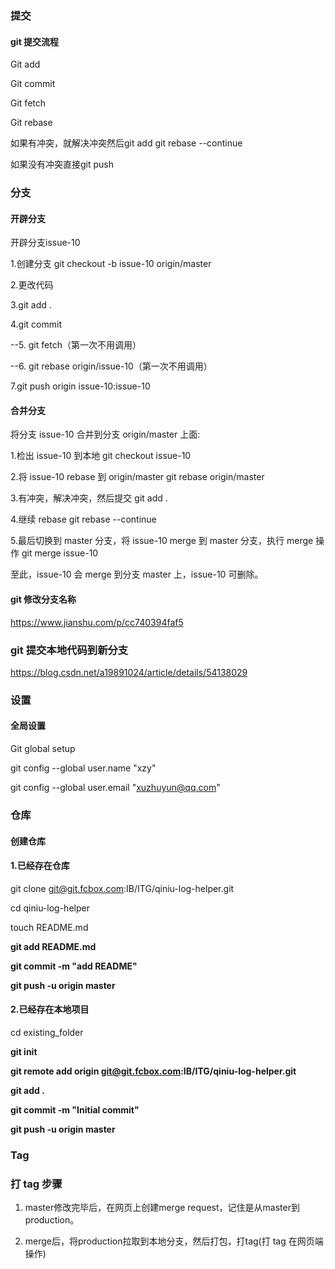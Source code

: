

### 提交

#### git 提交流程

Git add

Git commit

Git fetch

Git rebase

如果有冲突，就解决冲突然后git add git rebase --continue 

如果没有冲突直接git push

 

 ### 分支

#### 开辟分支

开辟分支issue-10

1.创建分支 git checkout -b issue-10 origin/master

2.更改代码

3.git add .

4.git commit

--5. git fetch（第一次不用调用）

--6. git rebase origin/issue-10（第一次不用调用）

7.git push origin issue-10:issue-10

#### 合并分支

将分支 issue-10 合并到分支 origin/master 上面:

1.检出 issue-10 到本地 git checkout issue-10

2.将 issue-10 rebase 到 origin/master     git rebase origin/master

3.有冲突，解决冲突，然后提交 git add .

4.继续 rebase git rebase --continue

5.最后切换到 master 分支，将 issue-10 merge 到 master 分支，执行 merge 操作 git merge issue-10

至此，issue-10 会 merge 到分支 master 上，issue-10 可删除。

#### git 修改分支名称

<https://www.jianshu.com/p/cc740394faf5>

### **git 提交本地代码到新分支**

<https://blog.csdn.net/a19891024/article/details/54138029>

 

### 设置



#### 全局设置

Git global setup

git config --global user.name "xzy"

git config --global user.email "xuzhuyun@qq.com"

 

### 仓库

#### 创建仓库

#### **1.已经存在仓库**

git clone git@git.fcbox.com:IB/ITG/qiniu-log-helper.git

cd qiniu-log-helper

touch README.md

**git add README.md**

**git commit -m "add README"**

**git push -u origin master**

 

#### **2.已经存在本地项目**

cd existing_folder

**git init**

**git remote add origin git@git.fcbox.com:IB/ITG/qiniu-log-helper.git**

**git add .**

**git commit -m "Initial commit"**

**git push -u origin master**

 

### Tag

### **打  tag  步骤**

1. master修改完毕后，在网页上创建merge request，记住是从master到production。

2. merge后，将production拉取到本地分支，然后打包，打tag(打 tag 在网页端操作)

 

 

 

 

 